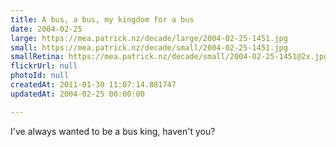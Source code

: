 ```yaml
---
title: A bus, a bus, my kingdom for a bus
date: 2004-02-25
large: https://mea.patrick.nz/decade/large/2004-02-25-1451.jpg
small: https://mea.patrick.nz/decade/small/2004-02-25-1451.jpg
smallRetina: https://mea.patrick.nz/decade/small/2004-02-25-1451@2x.jpg
flickrUrl: null
photoId: null
createdAt: 2011-01-30 11:07:14.881747
updatedAt: 2004-02-25 00:00:00

---
```

I've always wanted to be a bus king, haven't you?
